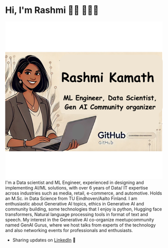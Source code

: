 # Hi, I'm Rashmi 👋🏾 👩🏾‍💻

<img src="https://raw.githubusercontent.com/rashkam01/rashkam01/master/intro_image2.png" alt="banner that says name title and cartoon image of Rashmi">
I'm a Data scientist and ML Engineer, experienced in designing and implementing AI/ML solutions, with over 6 years of Data/ IT expertise across industries such as media, retail, e-commerce, and automotive. Holds an M.Sc. in Data Science from TU Eindhoven/Aalto Finland. I am enthusiastic about Generative AI topics, ethics in Generative AI and community building, some technologies that I enjoy is python, Hugging face transformers, Natural language processing tools in format of text and speech. My interest in the Generative AI co-organize meetupcommunity named GenAI Gurus, where we host talks from experts of the technology and also networking events for professionals and enthusiasts. 


- Sharing updates on <a href="https://www.linkedin.com/in/rashmi01/">LinkedIn</a> 💼 

<!--
**rashkam01/rashkam01** is a ✨ _special_ ✨ repository because its `README.md` (this file) appears on your GitHub profile.

Here are some ideas to get you started:

- 🔭 I’m currently working on ...
- 🌱 I’m currently learning ...
- 👯 I’m looking to collaborate on ...
- 🤔 I’m looking for help with ...
- 💬 Ask me about ...
- 📫 How to reach me: ...
- 😄 Pronouns: ...
- ⚡ Fun fact: ...
-->
